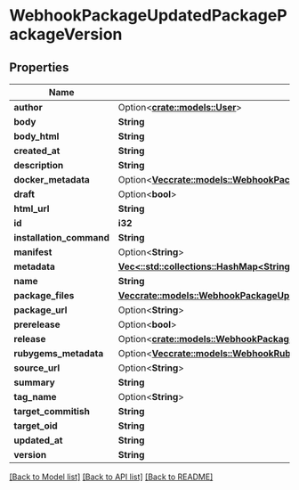 # WebhookPackageUpdatedPackagePackageVersion

## Properties

Name | Type | Description | Notes
------------ | ------------- | ------------- | -------------
**author** | Option<[**crate::models::User**](User.md)> |  | 
**body** | **String** |  | 
**body_html** | **String** |  | 
**created_at** | **String** |  | 
**description** | **String** |  | 
**docker_metadata** | Option<[**Vec<crate::models::WebhookPackagePublishedPackagePackageVersionDockerMetadataInner>**](webhook_package_published_package_package_version_docker_metadata_inner.md)> |  | [optional]
**draft** | Option<**bool**> |  | [optional]
**html_url** | **String** |  | 
**id** | **i32** |  | 
**installation_command** | **String** |  | 
**manifest** | Option<**String**> |  | [optional]
**metadata** | [**Vec<::std::collections::HashMap<String, serde_json::Value>>**](map.md) |  | 
**name** | **String** |  | 
**package_files** | [**Vec<crate::models::WebhookPackageUpdatedPackagePackageVersionPackageFilesInner>**](webhook_package_updated_package_package_version_package_files_inner.md) |  | 
**package_url** | Option<**String**> |  | [optional]
**prerelease** | Option<**bool**> |  | [optional]
**release** | Option<[**crate::models::WebhookPackageUpdatedPackagePackageVersionRelease**](webhook_package_updated_package_package_version_release.md)> |  | [optional]
**rubygems_metadata** | Option<[**Vec<crate::models::WebhookRubygemsMetadata>**](webhook-rubygems-metadata.md)> |  | [optional]
**source_url** | Option<**String**> |  | [optional]
**summary** | **String** |  | 
**tag_name** | Option<**String**> |  | [optional]
**target_commitish** | **String** |  | 
**target_oid** | **String** |  | 
**updated_at** | **String** |  | 
**version** | **String** |  | 

[[Back to Model list]](../README.md#documentation-for-models) [[Back to API list]](../README.md#documentation-for-api-endpoints) [[Back to README]](../README.md)


